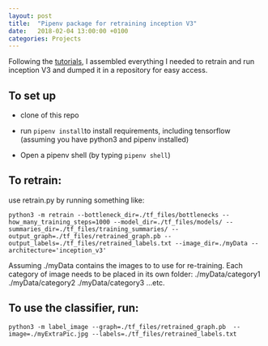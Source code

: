 ```yaml
---
layout: post
title:  "Pipenv package for retraining inception V3"
date:   2018-02-04 13:00:00 +0100
categories: Projects
---
```


Following the [tutorials], I assembled everything I needed to retrain and run inception V3 and dumped it in a repository for easy access.

## To set up

- clone of this repo

- run `pipenv install`to install requirements, including tensorflow (assuming you have python3 and pipenv installed)

- Open a pipenv shell (by typing `pipenv shell`)

## To retrain:

use retrain.py by running something like:

```
python3 -m retrain --bottleneck_dir=./tf_files/bottlenecks --how_many_training_steps=1000 --model_dir=./tf_files/models/ --summaries_dir=./tf_files/training_summaries/ --output_graph=./tf_files/retrained_graph.pb --output_labels=./tf_files/retrained_labels.txt --image_dir=./myData --architecture='inception_v3'
```

Assuming ./myData contains the images to to use for re-training. Each category of image needs to be placed in its own folder:
./myData/category1
./myData/category2
./myData/category3 
...etc.

## To use the classifier, run:
```
python3 -m label_image --graph=./tf_files/retrained_graph.pb  --image=./myExtraPic.jpg --labels=./tf_files/retrained_labels.txt
```


[tutorials]: https://www.tensorflow.org/tutorials/image_retraining
